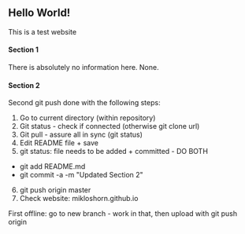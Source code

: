 ## Hello World!

This is a test website

#### Section 1

There is absolutely no information here. None.

#### Section 2

Second git push done with the following steps:  
1) Go to current directory (within repository)  
2) Git status - check if connected (otherwise git clone url)  
3) Git pull - assure all in sync (git status)  
4) Edit README file + save  
5) git status: file needs to be added + committed - DO BOTH  
  - git add README.md  
  - git commit -a -m "Updated Section 2"  

6) git push origin master  
7) Check website: mikloshorn.github.io  

First offline: go to new branch - work in that, then upload with git push origin <new-branch e.g. start-website>
